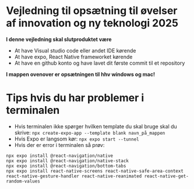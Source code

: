 # Vejledning til opsætning til øvelser af innovation og ny teknologi 2025
**I denne vejledning skal slutproduktet være**
- At have Visual studio code eller andet IDE kørende
- At have expo, React Native frameworket kørende
- At have en github konto og have lavet dit første commit til et repository

**I mappen ovenover er opsætningen til hhv windows og mac!**


# Tips hvis du har problemer i terminalen
- Hvis terminalen ikke spørger hvilken template du skal bruge skal du skrive: `npx create-expo-app --template blank navn_på_mappen`
- Hvis Expo er langsom kør: `npx expo start --tunnel`
- Hvis der er error i terminalen så prøv:
```
npx expo install @react-navigation/native
npx expo install @react-navigation/native-stack
npx expo install @react-navigation/bottom-tabs
npx expo install react-native-screens react-native-safe-area-context react-native-gesture-handler react-native-reanimated react-native-get-random-values
```
